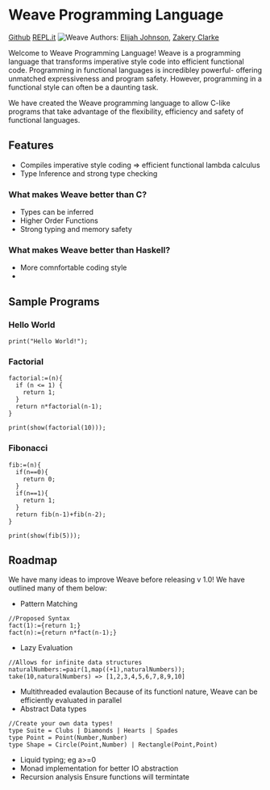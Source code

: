 # Weave Programming Language
[Github](https://github.com/zakerytclarke/weavelang) [REPL.it](https://weavelang.weavelang.repl.run/)
![Weave](https://zclarke.xyz/weavelang/src/assets/weave_transform.png)
Authors: [Elijah Johnson](https://github.com/ElijahJohnson5), [Zakery Clarke](https://zclarke.xyz)



Welcome to Weave Programming Language!
Weave is a programming language that transforms imperative style code into efficient functional code. Programming in functional languages is incredibley powerful- offering unmatched expressiveness and program safety. However, programming in a functional style can often be a daunting task.

We have created the Weave programming language to allow C-like programs that take advantage of the flexibility, efficiency and safety of functional languages.


## Features 
- Compiles imperative style coding => efficient functional lambda calculus
- Type Inference and strong type checking


### What makes Weave better than C?
- Types can be inferred
- Higher Order Functions
- Strong typing and memory safety

### What makes Weave better than Haskell?
- More comnfortable coding style
- 




## Sample Programs

### Hello World
```
print("Hello World!");
```



### Factorial
```
factorial:=(n){
  if (n <= 1) {
    return 1;
  }
  return n*factorial(n-1);
}

print(show(factorial(10)));
```

### Fibonacci
```
fib:=(n){
  if(n==0){
    return 0;
  }
  if(n==1){
    return 1;
  }
  return fib(n-1)+fib(n-2);
}

print(show(fib(5)));
```


## Roadmap
We have many ideas to improve Weave before releasing v 1.0! We have outlined many of them below:

- Pattern Matching
```
//Proposed Syntax
fact(1):={return 1;}
fact(n):={return n*fact(n-1);}
```
- Lazy Evaluation
```
//Allows for infinite data structures
naturalNumbers:=pair(1,map((+1),naturalNumbers));
take(10,naturalNumbers) => [1,2,3,4,5,6,7,8,9,10]
```
- Multithreaded evalaution
  Because of its functionl nature, Weave can be efficiently evaluated in parallel
- Abstract Data types
```
//Create your own data types!
type Suite = Clubs | Diamonds | Hearts | Spades
type Point = Point(Number,Number)
type Shape = Circle(Point,Number) | Rectangle(Point,Point)
```
- Liquid typing; eg a>=0
- Monad implementation for better IO abstraction
- Recursion analysis
  Ensure functions will termintate